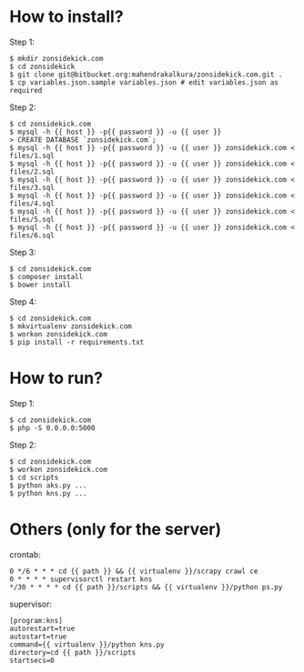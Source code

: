 How to install?
===============

Step 1:

```
$ mkdir zonsidekick.com
$ cd zonsidekick
$ git clone git@bitbucket.org:mahendrakalkura/zonsidekick.com.git .
$ cp variables.json.sample variables.json # edit variables.json as required
```

Step 2:

```
$ cd zonsidekick.com
$ mysql -h {{ host }} -p{{ password }} -u {{ user }}
> CREATE DATABASE `zonsidekick.com`;
$ mysql -h {{ host }} -p{{ password }} -u {{ user }} zonsidekick.com < files/1.sql
$ mysql -h {{ host }} -p{{ password }} -u {{ user }} zonsidekick.com < files/2.sql
$ mysql -h {{ host }} -p{{ password }} -u {{ user }} zonsidekick.com < files/3.sql
$ mysql -h {{ host }} -p{{ password }} -u {{ user }} zonsidekick.com < files/4.sql
$ mysql -h {{ host }} -p{{ password }} -u {{ user }} zonsidekick.com < files/5.sql
$ mysql -h {{ host }} -p{{ password }} -u {{ user }} zonsidekick.com < files/6.sql
```

Step 3:

```
$ cd zonsidekick.com
$ composer install
$ bower install
```

Step 4:

```
$ cd zonsidekick.com
$ mkvirtualenv zonsidekick.com
$ workon zonsidekick.com
$ pip install -r requirements.txt
```

How to run?
===========

Step 1:

```
$ cd zonsidekick.com
$ php -S 0.0.0.0:5000
```

Step 2:

```
$ cd zonsidekick.com
$ workon zonsidekick.com
$ cd scripts
$ python aks.py ...
$ python kns.py ...
```

Others (only for the server)
============================

crontab:

```
0 */6 * * * cd {{ path }} && {{ virtualenv }}/scrapy crawl ce
0 * * * * supervisorctl restart kns
*/30 * * * * cd {{ path }}/scripts && {{ virtualenv }}/python ps.py
```

supervisor:

```
[program:kns]
autorestart=true
autostart=true
command={{ virtualenv }}/python kns.py
directory=cd {{ path }}/scripts
startsecs=0
```
